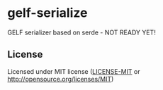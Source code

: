 # gelf-serialize
GELF serializer based on serde - NOT READY YET!

## License

Licensed under MIT license ([LICENSE-MIT](LICENSE-MIT) or http://opensource.org/licenses/MIT)